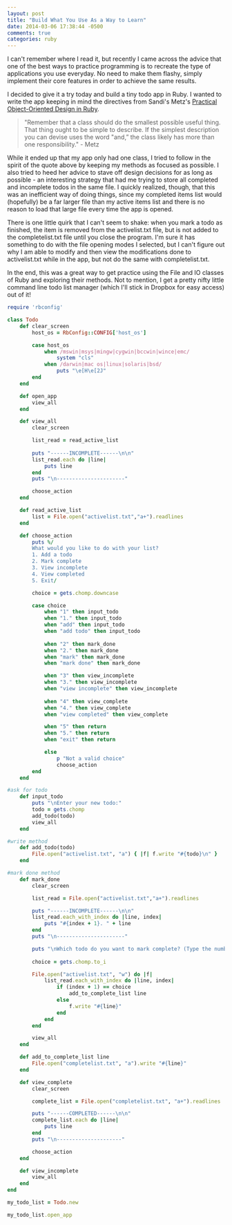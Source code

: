 ```yaml
---
layout: post
title: "Build What You Use As a Way to Learn"
date: 2014-03-06 17:38:44 -0500
comments: true
categories: ruby
---
```

I can't remember where I read it, but recently I came across the advice that one of the best ways to practice programming is to recreate the type of applications you use everyday. No need to make them flashy, simply implement their core features in order to achieve the same results. 

I decided to give it a try today and build a tiny todo app in Ruby. I wanted to write the app keeping in mind the directives from Sandi's Metz's [Practical Object-Oriented Design in Ruby](http://www.amazon.com/Practical-Object-Oriented-Design-Ruby-Addison-Wesley/dp/0321721330).

> "Remember that a class should do the smallest possible useful thing. That
thing ought to be simple to describe. If the simplest description you can devise uses the
word "and,” the class likely has more than one responsibility.​" - Metz

While it ended up that my app only had one class, I tried to follow in the spirit of the quote above by keeping my methods as focused as possible. I also tried to heed her advice to stave off design decisions for as long as possible - an interesting strategy that had me trying to store all completed and incomplete todos in the same file. I quickly realized, though, that this was an inefficient way of doing things, since my completed items list would (hopefully) be a far larger file than my active items list and there is no reason to load that large file every time the app is opened.

There is one little quirk that I can't seem to shake: when you mark a todo as finished, the item is removed from the activelist.txt file, but is not added to the completelist.txt file until you close the program. I'm sure it has something to do with the file opening modes I selected, but I can't figure out why I am able to modify and then view the modifications done to activelist.txt while in the app, but not do the same with completelist.txt.

In the end, this was a great way to get practice using the File and IO classes of Ruby and exploring their methods. Not to mention, I get a pretty nifty little command line todo list manager (which I'll stick in Dropbox for easy access) out of it! 

``` ruby
require 'rbconfig'

class Todo
	def clear_screen
		host_os = RbConfig::CONFIG['host_os']

		case host_os
			when /mswin|msys|mingw|cygwin|bccwin|wince|emc/
				system "cls"
			when /darwin|mac os|linux|solaris|bsd/
				puts "\e[H\e[2J"
		end
	end

	def open_app
		view_all
	end

	def view_all
		clear_screen

		list_read = read_active_list
		
		puts "------INCOMPLETE------\n\n"
		list_read.each do |line|
			puts line
		end
		puts "\n----------------------"

		choose_action
	end

	def read_active_list
		list = File.open("activelist.txt","a+").readlines
	end

	def choose_action
		puts %/
		What would you like to do with your list?
		1. Add a todo
		2. Mark complete
		3. View incomplete
		4. View completed
		5. Exit/

		choice = gets.chomp.downcase

		case choice
			when "1" then input_todo
			when "1." then input_todo
			when "add" then input_todo
			when "add todo" then input_todo
		
			when "2" then mark_done
			when "2." then mark_done
			when "mark" then mark_done
			when "mark done" then mark_done

			when "3" then view_incomplete
			when "3." then view_incomplete
			when "view incomplete" then view_incomplete
			
			when "4" then view_complete
			when "4." then view_complete
			when "view completed" then view_complete

			when "5" then return
			when "5." then return
			when "exit" then return

			else
				p "Not a valid choice"
				choose_action
		end
	end

#ask for todo
	def input_todo
		puts "\nEnter your new todo:"
		todo = gets.chomp
		add_todo(todo)
		view_all
	end

#write method
	def add_todo(todo)
		File.open("activelist.txt", "a") { |f| f.write "#{todo}\n" }
	end

#mark done method
	def mark_done
		clear_screen

		list_read = File.open("activelist.txt","a+").readlines

		puts "------INCOMPLETE------\n\n"
		list_read.each_with_index do |line, index|
			puts "#{index + 1}. " + line
		end
		puts "\n----------------------"

		puts "\nWhich todo do you want to mark complete? (Type the number or zero to cancel)."
		
		choice = gets.chomp.to_i

		File.open("activelist.txt", "w") do |f|
			list_read.each_with_index do |line, index|
				if (index + 1) == choice 
					add_to_complete_list line
				else
					f.write "#{line}"
				end
			end
		end

		view_all
	end

	def add_to_complete_list line
		File.open("completelist.txt", "a").write "#{line}"
	end

	def view_complete
		clear_screen

		complete_list = File.open("completelist.txt", "a+").readlines

		puts "------COMPLETED------\n\n"
		complete_list.each do |line|
			puts line
		end
		puts "\n---------------------"

		choose_action
	end

	def view_incomplete
		view_all
	end
end

my_todo_list = Todo.new

my_todo_list.open_app
```

